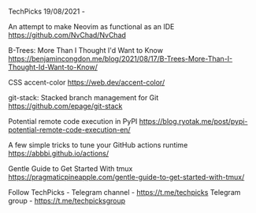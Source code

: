 TechPicks 19/08/2021 -

An attempt to make Neovim as functional as an IDE
https://github.com/NvChad/NvChad

B-Trees: More Than I Thought I'd Want to Know
https://benjamincongdon.me/blog/2021/08/17/B-Trees-More-Than-I-Thought-Id-Want-to-Know/

CSS accent-color
https://web.dev/accent-color/

git-stack: Stacked branch management for Git
https://github.com/epage/git-stack

Potential remote code execution in PyPI
https://blog.ryotak.me/post/pypi-potential-remote-code-execution-en/

A few simple tricks to tune your GitHub actions runtime
https://abbbi.github.io/actions/

Gentle Guide to Get Started With tmux
https://pragmaticpineapple.com/gentle-guide-to-get-started-with-tmux/

Follow TechPicks -
Telegram channel - https://t.me/techpicks
Telegram group - https://t.me/techpicksgroup